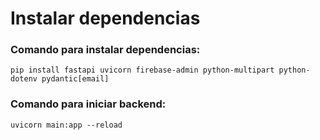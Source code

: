 # Instalar dependencias

### Comando para instalar dependencias:

```pip install fastapi uvicorn firebase-admin python-multipart python-dotenv pydantic[email]```

### Comando para iniciar backend:
```uvicorn main:app --reload```